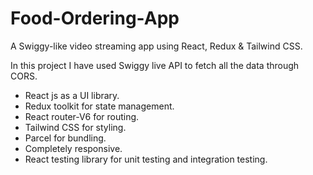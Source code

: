 # Food-Ordering-App
A Swiggy-like video streaming app using React, Redux &amp; Tailwind CSS.

In this project I have used Swiggy live API to fetch all the data through CORS.
- React js as a UI library.
- Redux toolkit for state management.
- React router-V6 for routing.
- Tailwind CSS for styling.
- Parcel for bundling.
- Completely responsive.
- React testing library for unit testing and integration testing.
